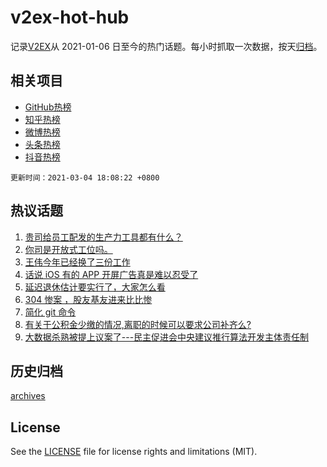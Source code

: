 # v2ex-hot-hub

 记录[V2EX](https://www.v2ex.com/)从 2021-01-06 日至今的热门话题。每小时抓取一次数据，按天[归档](archives)。
 
 ## 相关项目

- [GitHub热榜](https://github.com/lonnyzhang423/github-hot-hub)
- [知乎热榜](https://github.com/lonnyzhang423/zhihu-hot-hub)
- [微博热榜](https://github.com/lonnyzhang423/weibo-hot-hub)
- [头条热榜](https://github.com/lonnyzhang423/toutiao-hot-hub)
- [抖音热榜](https://github.com/lonnyzhang423/douyin-hot-hub)


 `更新时间：2021-03-04 18:08:22 +0800`

## 热议话题

1. [贵司给员工配发的生产力工具都有什么？](https://www.v2ex.com/t/758347)
1. [你司是开放式工位吗。](https://www.v2ex.com/t/758136)
1. [王伟今年已经换了三份工作](https://www.v2ex.com/t/758236)
1. [话说 iOS 有的 APP 开屏广告真是难以忍受了](https://www.v2ex.com/t/758249)
1. [延迟退休估计要实行了，大家怎么看](https://www.v2ex.com/t/758335)
1. [304 惨案 ，股友基友进来比比惨](https://www.v2ex.com/t/758341)
1. [简化 git 命令](https://www.v2ex.com/t/758162)
1. [有关于公积金少缴的情况,离职的时候可以要求公司补齐么?](https://www.v2ex.com/t/758294)
1. [大数据杀熟被提上议案了---民主促进会中央建议推行算法开发主体责任制](https://www.v2ex.com/t/758272)

## 历史归档

[archives](archives)

## License

See the [LICENSE](LICENSE) file for license rights and limitations (MIT).
